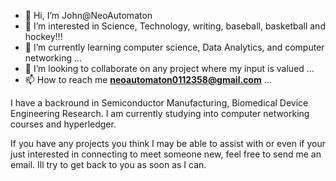 - 👋 Hi, I’m John@NeoAutomaton
- 👀 I’m interested in Science, Technology, writing, baseball, basketball and hockey!!!
- 🌱 I’m currently learning computer science, Data Analytics, and computer networking ...
- 💞️ I’m looking to collaborate on any project where my input is valued ...
- 📫 How to reach me **neoautomaton0112358@gmail.com** ...

I have a backround in Semiconductor Manufacturing, Biomedical Device Engineering Research.
I am currently studying into computer networking courses and hyperledger.

If you have any projects you think I may be able to assist with or even if your just interested in connecting to meet someone new,
feel free to send me an email. Ill try to get back to you as soon as I can.
